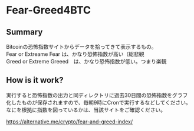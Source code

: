 # Fear-Greed4BTC
## Summary
Bitcoinの恐怖指数サイトからデータを拾ってきて表示するもの。  
Fear or Extreame Fear は、かなり恐怖指数が高い（総悲観  
Greed or Extreme Greeed　は、かなり恐怖指数が低い。つまり楽観  

## How is it work?
実行すると恐怖指数の出力と同ディレクトリに過去30日間の恐怖指数をグラフ化したものが保存されますので、毎朝9時にCronで実行するなどしてください。  
なにを根拠に指数を図っているかは、当該サイトをご確認ください。  

https://alternative.me/crypto/fear-and-greed-index/
